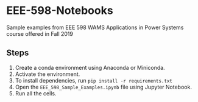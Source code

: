 # EEE-598-Notebooks
Sample examples from EEE 598 WAMS Applications in Power Systems course offered in Fall 2019

## Steps
1. Create a conda environment using Anaconda or Miniconda.
2. Activate the environment.
3. To install dependencies, run `pip install -r requirements.txt`
4. Open the `EEE_598_Sample_Examples.ipynb` file using Jupyter Notebook.
5. Run all the cells.